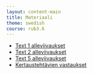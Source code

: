 ```yaml
---
layout: content-main
title: Materiaali
theme: swedish
course: rub3.6
---
```


- [Text 1 alleviivaukset](/media/rub3/text1_alleviivaukset.pdf)
- [Text 2 alleviivaukset](/media/rub3/text2_alleviivaukset.pdf)
- [Text 5 alleviivaukset](/media/rub3/text5_alleviivaukset_oikeat.pdf)
- [Kertaustehtävien vastaukset](/media/rub3/pronomini_kertauslauseet.pdf)
